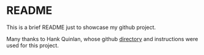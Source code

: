 # README
This is a brief README just to showcase my github project.

Many thanks to Hank Quinlan, whose github <a href="https://www.github.com/hankquinlan/">directory</a> and instructions were used for this project.
